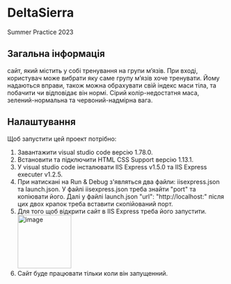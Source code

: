 # DeltaSierra
Summer Practice 2023

## Загальна інформація
сайт, який містить у собі тренування на групи м’язів. При вході, користувач  може вибрати яку саме групу м’язів хоче тренувати. Йому надаються вправи, також можна обрахувати свій індекс маси тіла, та побачити чи відповідає він нормі. Сірий колір-недостатня маса, зелений-нормальна та червоний-надмірна вага. 

## Налаштування
Щоб запустити цей проект потрібно: 
1) Завантажити visual studio code версію 1.78.0.
2) Встановити та підключити HTML CSS Support версію 1.13.1.
3) У visual studio code інсталювати IIS Express v1.5.0 та IIS Express executer v1.2.5.
4) При натискані на Run & Debug з'являться два файли: iisexpress.json та launch.json. У файлі iisexpress.json треба знайти "port" та копіювати його. Далі у файлі launch.json  "url": "http://localhost:" після цих двох крапок треба вставити скопійований порт.
5) Для того щоб відкрити сайт в IIS Express треба його запустити. <img width="123" alt="image" src="https://github.com/ZhanMak/DeltaSierra/assets/100063141/15a0e0bd-3e2d-4e80-8fc4-358469b8f3bb">
6) Сайт буде працювати тільки коли він запущенний. 

